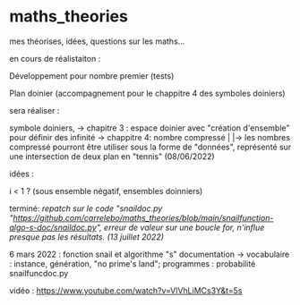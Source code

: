 # maths_theories
mes théorises, idées, questions sur les maths...

en cours de réalistaiton :

Développement pour nombre premier (tests)

Plan doinier (accompagnement pour le chappitre 4 des symboles doiniers)

sera réaliser :

symbole doiniers, -> chapitre 3 : espace doinier avec "création d'ensemble" pour définir des infinité
                  -> chappitre 4: nombre compressé
|
|-> les nombres compressé pourront être utiliser sous la forme de "données", représenté sur une intersection de deux plan en "tennis" (08/06/2022)

idées :

i < 1 ? (sous ensemble négatif, ensembles doinniers)


terminé:
*repatch sur le code "snaildoc.py "https://github.com/carrelebo/maths_theories/blob/main/snailfunction-algo-s-doc/snaildoc.py", erreur de valeur sur une boucle for, n'influe presque pas les résultats. (13 juillet 2022)*

6 mars 2022 :
fonction snail et algorithme "s" documentation -> vocabulaire : instance, génération, "no prime's land"; programmes : probabilité snailfuncdoc.py

vidéo : https://www.youtube.com/watch?v=VlVhLiMCs3Y&t=5s
